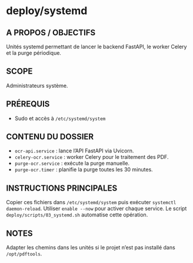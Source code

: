 # deploy/systemd

## A PROPOS / OBJECTIFS
Unités systemd permettant de lancer le backend FastAPI, le worker Celery et la purge périodique.

## SCOPE
Administrateurs système.

## PRÉREQUIS
- Sudo et accès à `/etc/systemd/system`

## CONTENU DU DOSSIER
- `ocr-api.service` : lance l’API FastAPI via Uvicorn.
- `celery-ocr.service` : worker Celery pour le traitement des PDF.
- `purge-ocr.service` : exécute la purge manuelle.
- `purge-ocr.timer` : planifie la purge toutes les 30 minutes.

## INSTRUCTIONS PRINCIPALES
Copier ces fichiers dans `/etc/systemd/system` puis exécuter `systemctl daemon-reload`. Utiliser `enable --now` pour activer chaque service. Le script `deploy/scripts/03_systemd.sh` automatise cette opération.

## NOTES
Adapter les chemins dans les unités si le projet n’est pas installé dans `/opt/pdftools`.


